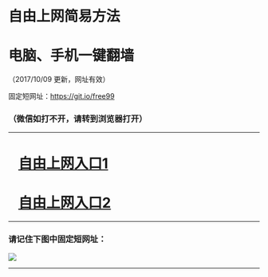 ﻿# 自由上网简易方法

# 电脑、手机一键翻墙

（2017/10/09 更新，网址有效）

固定短网址：https://git.io/free99

### （微信如打不开，请转到浏览器打开）


***





# &nbsp;&nbsp; <a href="http://ft533612299.fwq-tz-1001.info/fwqtz01.html?t=100900124862 " target="_blank">自由上网入口1</a>
# &nbsp;&nbsp; <a href="http://ft104771075.fwq-tz-1002.info/fwqtz02.html?t=1009001532 " target="_blank">自由上网入口2</a>
***

### 请记住下图中固定短网址：

<img src="https://s3-us-west-2.amazonaws.com/fwq-1001/yjfq-20170905okok.png" /> 


***

